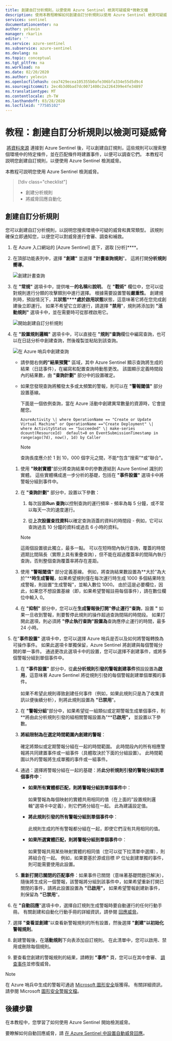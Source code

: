 ```yaml
---
title: 創建自訂分析規則，以便使用 Azure Sentinel 檢測可疑威脅*微軟文檔
description: 使用本教程瞭解如何創建自訂分析規則以使用 Azure Sentinel 檢測可疑威脅。
services: sentinel
documentationcenter: na
author: yelevin
manager: rkarlin
editor: ''
ms.service: azure-sentinel
ms.subservice: azure-sentinel
ms.devlang: na
ms.topic: conceptual
ms.tgt_pltfrm: na
ms.workload: na
ms.date: 02/20/2020
ms.author: yelevin
ms.openlocfilehash: cea7429ecea105355b0afe306bfa334e55d5d9c4
ms.sourcegitcommit: 2ec4b3d0bad7dc0071400c2a2264399e4fe34897
ms.translationtype: MT
ms.contentlocale: zh-TW
ms.lasthandoff: 03/28/2020
ms.locfileid: "77585102"
---
```

# <a name="tutorial-create-custom-analytic-rules-to-detect-suspicious-threats"></a>教程：創建自訂分析規則以檢測可疑威脅

 [將資料來源](quickstart-onboard.md) 連接到 Azure Sentinel 後，可以創建自訂規則，這些規則可以搜索整個環境中的特定條件，並在匹配條件時建置事件，以便可以調查它們。 本教程可説明您創建自訂規則，以便使用 Azure Sentinel 檢測威脅。

本教程可説明您使用 Azure Sentinel 檢測威脅。
> [!div class="checklist"]
> * 創建分析規則
> * 將威脅回應自動化

## <a name="create-custom-analytic-rules"></a>創建自訂分析規則

您可以創建自訂分析規則，以説明您搜索環境中可疑的威脅和異常類型。 該規則確保立即通知您，以便您可以對威脅進行會審、調查和補救。

1. 在 Azure 入口網站的 [Azure Sentinel] 底下，選取 [分析]****。

1. 在頂部功能表列中，選擇 **"創建"** 並選擇 **"計畫查詢規則**"。 這將打開**分析規則嚮導**。

    ![創建計畫查詢](media/tutorial-detect-threats-custom/create-scheduled-query.png)

1. 在 **"常規"** 選項卡中，提供唯一**的名稱**和**說明**。 在 **"戰術"** 欄位中，您可以從對規則進行分類的攻擊類別中進行選擇。 根據需要設置警報**嚴重性**。 創建規則時，預設情況下，其**狀態****處於啟用狀態**狀態，這意味著它將在您完成創建後立即運行。 如果不希望它立即運行，請選擇 **"禁用**"，規則將添加到 **"活動規則"** 選項卡中，並在需要時可從那裡啟用它。

    ![開始創建自訂分析規則](media/tutorial-detect-threats-custom/general-tab.png)

1. 在 **"設置規則邏輯"** 選項卡中，可以直接在 **"規則"查詢**欄位中編寫查詢，也可以在日誌分析中創建查詢，然後複製並粘貼到該查詢。
 
   ![在 Azure 哨兵中創建查詢](media/tutorial-detect-threats-custom/settings-tab.png)

   - 請參閱右側**的"結果預覽"** 區域，其中 Azure Sentinel 顯示查詢將生成的結果（日誌事件），在編寫和配置查詢時動態更改。 該圖顯示定義時間段內的結果數，由 **"查詢計劃"** 部分中的設置確定。
    - 如果您發現查詢將觸發太多或太頻繁的警報，則可以在 **"警報閾值"** 部分設置基線。

      下面是一個依例查詢，當在 Azure 活動中創建異常數量的資源時，它會提醒您。

      `AzureActivity
     \| where OperationName == "Create or Update Virtual Machine" or OperationName =="Create Deployment"
     \| where ActivityStatus == "Succeeded"
     \| make-series dcount(ResourceId)  default=0 on EventSubmissionTimestamp in range(ago(7d), now(), 1d) by Caller`

      > [!NOTE]
      > 查詢長度應介於 1 到 10，000 個字元之間，不能\*包含"搜索"\*或"聯合"。

    1. 使用 **"映射實體**"部分將查詢結果中的參數連結到 Azure Sentinel 識別的實體。 這些實體構成進一步分析的基礎，包括在 **"事件設置"** 選項卡中將警報分組到事件中。
    1. 在 **"查詢計劃"** 部分中，設置以下參數：

       1. 每次設置**Run 查詢**以控制查詢的運行頻率 - 頻率為每 5 分鐘，或不常以每天一次的速度運行。

       1. 從**上次設置查找資料**以確定查詢涵蓋的資料的時間段 - 例如，它可以查詢過去 10 分鐘的資料或過去 6 小時的資料。

       > [!NOTE]
       > 這兩個設置彼此獨立，最多一點。 可以在短時間內執行查詢，覆蓋的時間週期比間隔長（實際上具有重疊查詢），但不能在超過覆蓋率的間隔內執行查詢，否則整個查詢覆蓋率將存在差距。

    1. 使用 **"警報閾值"** 部分定義基線。 例如，將查詢結果數設置為**大於"為大於"****時生成警報**，如果希望規則僅在每次運行時生成 1000 多個結果時生成警報，則設置"生成警報"，並輸入數位 1000。 由於這是必要欄位，因此，如果您不想設置基線（即，如果希望警報註冊每個事件），請在數位欄位中輸入 0。

    1. 在 **"抑制"** 部分中，您可以在**生成警報後打開"停止運行"查詢**，設置 **"** 如果一旦收到警報，則要暫停此規則的操作超過查詢間隔的時間段。 如果打開此選項，則必須將 **"停止執行查詢"設置為**查詢應停止運行的時間，最多 24 小時。

1. 在"**事件設置"** 選項卡中，您可以選擇 Azure 哨兵是否以及如何將警報轉換為可操作事件。 如果此選項卡單獨保留，Azure Sentinel 將創建與每個警報分開的單一事件。 通過更改此選項卡中的設置，您可以選擇不創建事件，或將多個警報分組到單個事件中。

    1. 在 **"事件設置"** 部分中，從**此分析規則引發的警報創建事件**預設設置為**啟用**，這意味著 Azure Sentinel 將從規則引發的每個警報創建單個單獨的事件。<br></br>如果不希望此規則導致創建任何事件（例如，如果此規則只是為了收集資訊以便後續分析），則將此規則設置為 **"已禁用**"。

    1. 在 **"警報分組**"部分中，如果希望從一組類似或定期警報生成單個事件，則**將由此分析規則引發的組相關警報設置為"****已啟用"，** 並設置以下參數。

    1. **將組限制為在選定時間範圍內創建的警報**：<br></br> 確定將類似或定期警報分組在一起的時間範圍。 此時間段內的所有相應警報將共同建置事件或一組事件（具體取決於下面的分組設置）。 此時間範圍以外的警報將生成單獨的事件或一組事件。

    2. 通過：選擇將警報分組在一起的基礎：將**此分析規則引發的警報分組到單個事件中**：

        - **如果所有實體都匹配，則將警報分組到單個事件**中： <br></br>如果警報為每個映射的實體共用相同的值（在上面的"設置規則邏輯"選項卡中定義），則它們將分組在一起。 此為建議設定值。

        - **將此規則引發的所有警報分組到單個事件中**： <br></br>此規則生成的所有警報都分組在一起，即使它們沒有共用相同的值。

        - **如果所選實體匹配，則將警報分組到單個事件**中： <br></br>如果警報共用某些映射實體的相同值（您可以從下拉清單中選擇），則將組合在一起。 例如，如果要基於源或目標 IP 位址創建單獨的事件，則可能需要使用此設置。

    3. **重新打開已關閉的匹配事件**：如果事件已關閉（意味著基礎問題已解決），隨後將生成另一個警報，該警報將分組到該事件中，如果希望重新打開已關閉的事件，請將此設置設置為 **"已啟用"，** 如果希望警報創建新事件，則保留為 **"已禁用**"。

1. 在 **"自動回應**"選項卡中，選擇自訂規則生成警報時要自動運行的任何行動手冊。 有關創建和自動化行動手冊的詳細資訊，請參閱 [回應威脅](tutorial-respond-threats-playbook.md)。

1. 選擇 **"查看並創建**"以查看新警報規則的所有設置，然後選擇 **"創建"以初始化警報規則**。
  
1. 創建警報後，在**活動規則**下向表添加自訂規則。 在此清單中，您可以啟用、禁用或刪除每個規則。

1. 要查看您創建的警報規則的結果，請轉到 **"事件"** 頁，您可以在其中會審、 [調查事件](tutorial-investigate-cases.md)並修復威脅。


> [!NOTE]
> 在 Azure 哨兵中生成的警報可通過 [Microsoft 圖形安全](https://aka.ms/securitygraphdocs)版獲得。 有關詳細資訊，請參閱 Microsoft [圖形安全警報文檔](https://aka.ms/graphsecurityreferencebetadocs)。

## <a name="next-steps"></a>後續步驟

在本教程中，您學習了如何使用 Azure Sentinel 開始檢測威脅。

要瞭解如何自動回應威脅，請 [在 Azure Sentinel 中設置自動威脅回應](tutorial-respond-threats-playbook.md)。

